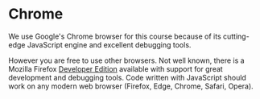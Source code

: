 # Chrome

We use Google's Chrome browser for this course because of its cutting-edge JavaScript engine and excellent debugging tools.

However you are free to use other browsers. Not well known, there is a Mozilla Firefox [Developer Edition](https://www.mozilla.org/en-US/firefox/developer/) available with support for great development and debugging tools. Code written with JavaScript should work on any modern web browser \(Firefox, Edge, Chrome, Safari, Opera\).

